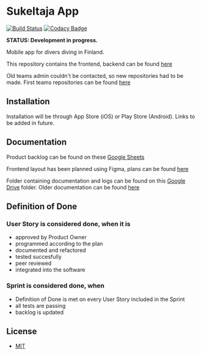 # Sukeltaja App

[![Build Status](https://travis-ci.org/Sukeltaja-Appi/sukeltaja-frontend.svg?branch=master)](https://travis-ci.org/Sukeltaja-Appi/sukeltaja-frontend)
[![Codacy Badge](https://app.codacy.com/project/badge/Grade/b60109408b2a43b6a16fbac4baf82121)](https://app.codacy.com/gh/Sukeltaja-Appi/sukeltaja-frontend/dashboard)

**STATUS: Development in progress.**

Mobile app for divers diving in Finland.

This repository contains the frontend, backend can be found [here](https://github.com/Sukeltaja-Appi/sukeltaja-backend)

Old teams admin couldn't be contacted, so new repositories had to be made. First teams repositories can be found [here](https://github.com/Sukeltaja-App) 

## Installation

Installation will be through App Store (iOS) or Play Store (Android). Links to be added in future.

## Documentation

Product backlog can be found on these [Google Sheets](https://docs.google.com/spreadsheets/d/12R7Eyg8GfjwaTioiXE2EIYMrVciJc61XiFn1YNzCHeo/)   

Frontend layout has been planned using Figma, plans can be found [here](https://www.figma.com/files/project/15318743/Sukeltaja)

Folder containing documentation and logs can be found on this [Google Drive](https://drive.google.com/drive/folders/1qjhxyoQXK3AdszzGWidufNLbTf9tiPbt) folder. Older documentation can be found [here](https://drive.google.com/drive/folders/1uOuPRkYjwMznLqBzBnsY3kqNimeE84Uz)

## Definition of Done
### User Story is considered done, when it is
  * approved by Product Owner
  * programmed according to the plan
  * documented and refactored
  * tested succesfully
  * peer reviewed
  * integrated into the software

### Sprint is considered done, when
  * Definition of Done is met on every User Story included in the Sprint
  * all tests are passing
  * backlog is updated

## License
  * [MIT](https://github.com/Sukeltaja-Appi/sukeltaja-frontend/blob/master/license)